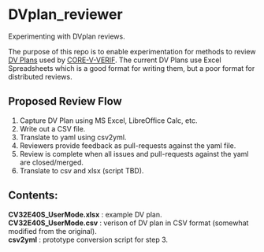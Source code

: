 # DVplan_reviewer
Experimenting with DVplan reviews.

The purpose of this repo is to enable experimentation for methods to review
[DV Plans](https://github.com/openhwgroup/core-v-verif/tree/master/docs/VerifPlans#verification-plans)
used by [CORE-V-VERIF](https://github.com/openhwgroup/core-v-core).
The current DV Plans use Excel Spreadsheets which is a good format for writing them, but a poor format for distributed reviews.

## Proposed Review Flow
1. Capture DV Plan using MS Excel, LibreOffice Calc, etc.
2. Write out a CSV file.
3. Translate to yaml using csv2yml.
4. Reviewers provide feedback as pull-requests against the yaml file.
5. Review is complete when all issues and pull-requests against the yaml are closed/merged.
6. Translate to csv and xlsx (script TBD).

## Contents:

**CV32E40S_UserMode.xlsx** : example DV plan.<br>
**CV32E40S_UserMode.csv**  : verison of DV plan in CSV format (somewhat modified from the original).<br>
**csv2yml** : prototype conversion script for step 3.<br>
